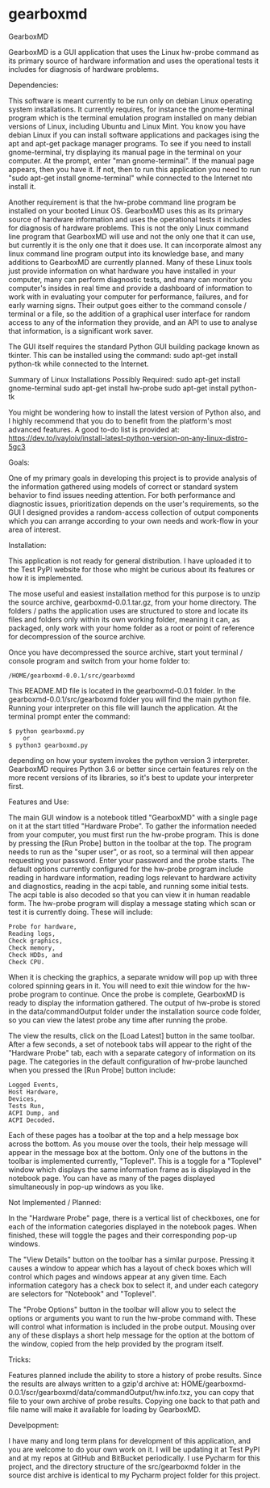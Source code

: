 # gearboxmd

GearboxMD


GearboxMD is a GUI application that uses the Linux hw-probe command as its primary source of hardware information and uses the operational tests it includes for diagnosis of hardware problems.


Dependencies:

This software is meant currently to be run only on debian Linux operating system installations.  It currently requires, for instance the gnome-terminal program which is the terminal emulation program installed on many debian versions of Linux, including Ubuntu and Linux Mint.  You know you have debian Linux if you can install software applications and packages ising the apt and apt-get package manager programs.  To see if you need to install gnome-terminal, try displaying its manual page in the terminal on your computer.  At the prompt, enter "man gnome-terminal".  If the manual page appears, then you have it.  If not, then to run this application you need to run "sudo apt-get install gnome-terminal" while connected to the Internet nto install it.

Another requirement is that the hw-probe command line program be installed on your booted Linux OS. GearboxMD uses this as its primary source of hardware information and uses the operational tests it includes for diagnosis of hardware problems.  This is not the only Linux command line program that GearboxMD will use and not the only one that it can use, but currently it is the only one that it does use.  It can incorporate almost any linux command line program output into its knowledge base, and many additions to GearboxMD are currently planned.  Many of these Linux tools just provide information on what hardware you have installed in your computer, many can perform diagnostic tests, and many can monitor you computer's insides in real time and provide a dashboard of information to work with in evaluating your computer for performance, failures, and for early warning signs.  Their output goes either to the command console / terminal or a file, so the addition of a graphical user interface for random access to any of the information they provide, and an API to use to analyse that information, is a significant work saver.

The GUI itself requires the standard Python GUI building package known as tkinter.  This can be installed using the command: sudo apt-get install python-tk while connected to the Internet.

Summary of Linux Installations Possibly Required:
	sudo apt-get install gnome-terminal
	sudo apt-get install hw-probe
	sudo apt-get install python-tk

You might be wondering how to install the latest version of Python also, and I highly recommend that you do to benefit from the platform's most advanced features.  A good to-do list is provided at:
	https://dev.to/ivayloiv/install-latest-python-version-on-any-linux-distro-5gc3


Goals:

One of my primary goals in developing this project is to provide analysis of the information gathered using models of correct or standard system behavior to find issues needing attention.  For both performance and diagnostic issues, prioritization depends on the user's requirements, so the GUI I designed provides a random-access collection of output components which you can arrange according to your own needs and work-flow in your area of interest.  


Installation:

This application is not ready for general distribution.  I have uploaded it to the Test PyPI website for those who might be curious about its features or how it is implemented.  

The mose useful and easiest installation method for this purpose is to unzip the source archive, gearboxmd-0.0.1.tar.gz, from your home directory.  The folders / paths the application uses are structured to store and locate its files and folders only within its own working folder, meaning it can, as packaged, only work with your home folder as a root or point of reference for decompression of the source archive.

Once you have decompressed the source archive, start yout terminal / console program and switch from your home folder to:

	/HOME/gearboxmd-0.0.1/src/gearboxmd

This README.MD file is located in the gearboxmd-0.0.1 folder.  In the gearboxmd-0.0.1/src/gearboxmd folder you will find the main python file.  Running your interpreter on this file will launch the application.  At the terminal prompt enter the command:
	
	$ python gearboxmd.py
		or
	$ python3 gearboxmd.py

depending on how your system invokes the python version 3 interpreter.  GearboxMD requires Python 3.6 or better since certain features rely on the more recent versions of its libraries, so it's best to update your interpreter first.


Features and Use:

The main GUI window is a notebook titled "GearboxMD" with a single page on it at the start titled "Hardware Probe".  To gather the information needed from your computer, you must first run the hw-probe program.  This is done by pressing the [Run Probe] button in the toolbar at the top.  The program needs to run as the "super user", or as root, so a terminal will then appear requesting your password.  Enter your password and the probe starts.  The default options currently configured for the hw-probe program include reading in hardware information, reading logs relevant to hardware activity and diagnostics, reading in the acpi table, and running some initial tests.  The acpi table is also decoded so that you can view it in human readable form.  The hw-probe program will display a message stating which scan or test it is currently doing.  These will include:

	Probe for hardware,
	Reading logs,
	Check graphics,
	Check memory,
	Check HDDs, and
	Check CPU. 

When it is checking the graphics, a separate wnidow will pop up with three colored spinning gears in it.  You will need to exit thie window for the hw-probe program to continue.  Once the probe is complete, GearboxMD is ready to display the information gathered.  The output of hw-probe is stored in the data/commandOutput folder under the installation source code folder, so you can view the latest probe any time after running the probe.

The view the results, click on the [Load Latest] button in the same toolbar.  After a few seconds, a set of notebook tabs will appear to the right of the "Hardware Probe" tab, each with a separate category of information on its page.  The categories in the default configuration of hw-probe launched when you pressed the [Run Probe] button include:

	Logged Events,
	Host Hardware,
	Devices,
	Tests Run,
	ACPI Dump, and
	ACPI Decoded.

Each of these pages has a toolbar at the top and a help message box across the bottom.  As you mouse over the tools, their help message will appear in the message box at the bottom.  Only one of the buttons in the toolbar is implemented currently, "Toplevel".  This is a toggle for a "Toplevel" window which displays the same information frame as is displayed in the notebook page.  You can have as many of the pages displayed simultaneously in pop-up windows as you like.

Not Implemented / Planned:

In the "Hardware Probe" page, there is a vertical list of checkboxes, one for each of the information categories displayed in the notebook pages.  When finished, these will toggle the pages and their corresponding pop-up windows.

The "View Details" button on the toolbar has a similar purpose.  Pressing it causes a window to appear which has a layout of check boxes which will control which pages and windows appear at any given time.  Each information category has a check box to select it, and under each category are selectors for "Notebook" and "Toplevel".

The "Probe Options" button in the toolbar will allow you to select the options or arguments you want to run the hw-probe command with.  These will control what information is included in the probe output.  Mousing over any of these displays a short help message for the option at the bottom of the window, copied from the help provided by the program itself.


Tricks:

Features planned include the ability to store a history of probe results.  Since the results are always written to a gzip'd archive at:
	HOME/gearboxmd-0.0.1/scr/gearboxmd/data/commandOutput/hw.info.txz, you can copy that file to your own archive of probe results.  Copying one back to that path and file name will make it available for loading by GearboxMD.


Develpopment:

I have many and long term plans for development of this application, and you are welcome to do your own work on it.  I will be updating it at Test PyPI and at my repos at GitHub and BitBucket periodically.  I use Pycharm for this project, and the directory structure of the src/gearboxmd folder in the source dist archive is identical to my Pycharm project folder for this project.
